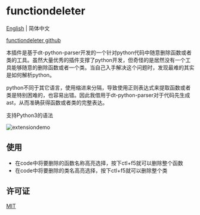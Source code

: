 # functiondeleter

[English](./README.md) | 简体中文

[functiondeleter github](https://github.com/tianbinraindrop/functiondeleter)

本插件是基于dt-python-parser开发的一个针对python代码中随意删除函数或者类的工具。虽然大量优秀的插件支撑了python开发，但奇怪的是居然没有一个工具能够随意的删除函数或者一个类。当自己入手解决这个问题时，发现最难的其实是如何解析python。

python不同于其它语言，使用缩进来分隔，导致使用正则表达式来提取函数或者类是特别困难的，也容易出错。因此我借用于dt-python-parser对于代码先生成ast，从而准确获得函数或者类的完整表达。

支持Python3的语法

![extensiondemo](extension.gif)

## 使用

* 在code中将要删除的函数名称高亮选择，按下ctl+f5就可以删除整个函数
* 在code中将要删除的类名高亮选择，按下ctl+f5就可以删除整个类

## 许可证

[MIT](./LICENSE)
